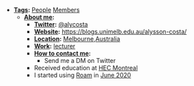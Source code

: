 - **[Tags](<Tags.md>):** [People](<People.md>) [Members](<Members.md>)
    - **[About me](<About me.md>):** 
        - **[Twitter](<Twitter.md>):** [@alycosta](https://www.twitter.com/alycosta) 
        - **[Website](<Website.md>):** https://blogs.unimelb.edu.au/alysson-costa/
        - **[Location](<Location.md>):** [Melbourne](<Melbourne.md>),[Australia](<Australia.md>)
        - **[Work](<Work.md>):** [lecturer](<lecturer.md>) 
        - **[How to contact me](<How to contact me.md>):**
            - Send me a DM on Twitter
        - Received education at [HEC Montreal](<HEC Montreal.md>) 
        - I started using [Roam](<Roam.md>) in [June 2020](<June 2020.md>)
